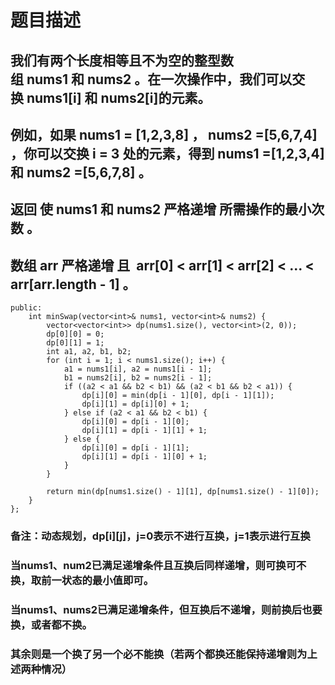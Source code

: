 # 题目描述
## 我们有两个长度相等且不为空的整型数组 nums1 和 nums2 。在一次操作中，我们可以交换 nums1[i] 和 nums2[i]的元素。
## 例如，如果 nums1 = [1,2,3,8] ， nums2 =[5,6,7,4] ，你可以交换 i = 3 处的元素，得到 nums1 =[1,2,3,4] 和 nums2 =[5,6,7,8] 。
## 返回 使 nums1 和 nums2 严格递增 所需操作的最小次数 。
## 数组 arr 严格递增 且  arr[0] < arr[1] < arr[2] < ... < arr[arr.length - 1] 。
```class Solution {
public:
    int minSwap(vector<int>& nums1, vector<int>& nums2) {
        vector<vector<int>> dp(nums1.size(), vector<int>(2, 0));
        dp[0][0] = 0;
        dp[0][1] = 1;
        int a1, a2, b1, b2;
        for (int i = 1; i < nums1.size(); i++) {
            a1 = nums1[i], a2 = nums1[i - 1];
            b1 = nums2[i], b2 = nums2[i - 1];
            if ((a2 < a1 && b2 < b1) && (a2 < b1 && b2 < a1)) {
                dp[i][0] = min(dp[i - 1][0], dp[i - 1][1]);
                dp[i][1] = dp[i][0] + 1;
            } else if (a2 < a1 && b2 < b1) {
                dp[i][0] = dp[i - 1][0];
                dp[i][1] = dp[i - 1][1] + 1;
            } else {
                dp[i][0] = dp[i - 1][1];
                dp[i][1] = dp[i - 1][0] + 1;
            }
        }
        
        return min(dp[nums1.size() - 1][1], dp[nums1.size() - 1][0]);
    }
};
```
### **备注**：动态规划，dp[i][j]，j=0表示不进行互换，j=1表示进行互换
### 当nums1、num2已满足递增条件且互换后同样递增，则可换可不换，取前一状态的最小值即可。
### 当nums1、nums2已满足递增条件，但互换后不递增，则前换后也要换，或者都不换。
### 其余则是一个换了另一个必不能换（若两个都换还能保持递增则为上述两种情况）